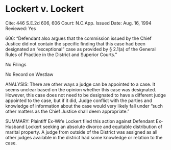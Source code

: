 # Lockert v. Lockert

Cite: 446 S.E.2d 606, 606
Court: N.C.App.
Issued Date: Aug. 16, 1994
Reviewed: Yes

606: “Defendant also argues that the commission issued by the Chief Justice did not contain the specific finding that this case had been designated an “exceptional” case as provided by § 2.1(a) of the General Rules of Practice in the District and Superior Courts.”

No Filings

No Record on Westlaw

ANALYSIS: There are other ways a judge can be appointed to a case. It seems unclear based on the opinion whether this case was designated. However, this case does not need to be designated to have a different judge appointed to the case, but if it did, Judge conflict with the parties and knowledge of information about the case would very likely fall under “such other matters as the Chief Justice shall deem appropriate.” 

SUMMARY: Plaintiff Ex-Wife Lockert filed this action against Defendant Ex-Husband Lockert seeking an absolute divorce and equitable distribution of marital property. A judge from outside of the District was assigned as all other judges available in the district had some knowledge or relation to the case.